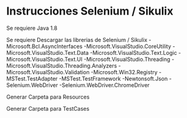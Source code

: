 # Instrucciones Selenium / Sikulix

Se requiere Java 1.8

Se requiere Descargar las librerias de Selenium / Sikulix
-Microsoft.Bcl.AsyncInterfaces
-Microsoft.VisualStudio.CoreUtility
-Microsoft.VisualStudio.Text.Data
-Microsoft.VisualStudio.Text.Logic
-Microsoft.VisualStudio.Text.UI
-Microsoft.VisualStudio.Threading
-Microsoft.VisualStudio.Threading.Analyzers
-Microsoft.VisualStudio.Validation
-Microsoft.Win32.Registry
-MSTest.TestAdapter
-MSTest.TestFramework
-Newtonsoft.Json
-Selenium.WebDriver
-Selenium.WebDriver.ChromeDriver

Generar Carpeta para Resources

Generar Carpeta para TestCases

